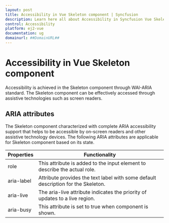 ```yaml
---
layout: post
title: Accessibility in Vue Skeleton component | Syncfusion
description: Learn here all about Accessibility in Syncfusion Vue Skeleton component of Syncfusion Essential JS 2 and more.
control: Accessibility 
platform: ej2-vue
documentation: ug
domainurl: ##DomainURL##
---
```


# Accessibility in Vue Skeleton component

Accessibility is achieved in the Skeleton component through WAI-ARIA standard. The Skeleton component can be effectively accessed through assistive technologies such as screen readers.

## ARIA attributes

The Skeleton component characterized with complete ARIA accessibility support that helps to be accessible by on-screen readers and other assistive technology devices. The following ARIA attributes are applicable for Skeleton component based on its state.

| Properties | Functionality |
| ------------ | ----------------------- |
| role | This attribute is added to the input element to describe the actual role. |
| aria-label | Attribute provides the text label with some default description for the Skeleton. |
| aria-live | The aria-live attribute indicates the priority of updates to a live region. |
| aria-busy | This attribute is set to true when component is shown. |
